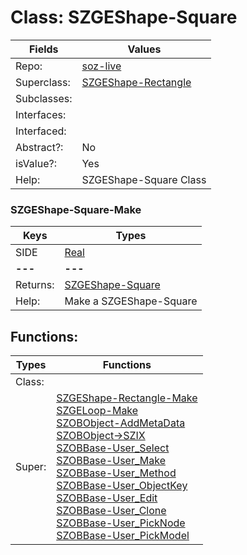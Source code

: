 
# Class:	SZGEShape-Square

| Fields | Values |
| --------- | --------- |
| Repo: | [soz-live](/repos/soz-live.html) |
| Superclass: | [SZGEShape-Rectangle](SZGEShape-Rectangle.html) |
| Subclasses: |  |
| Interfaces: |  |
| Interfaced: |  |
| Abstract?: | No |
| isValue?: | Yes |
| Help: | SZGEShape-Square Class |

### SZGEShape-Square-Make

| Keys | Types |
| --------- | --------- |
| SIDE | [Real](Real.html) |
| **---** | **---** |
| Returns: | [SZGEShape-Square](SZGEShape-Square.html) |
| Help: | Make a SZGEShape-Square |


## Functions:

| Types | Functions |
| --------- | --------- |
| Class: |  |
| Super: | [SZGEShape-Rectangle-Make](SZGEShape-Rectangle.html) <br> [SZGELoop-Make](SZGELoop.html) <br> [SZOBObject-AddMetaData](SZOBObject.html) <br> [SZOBObject->SZIX](SZOBObject.html) <br> [SZOBBase-User_Select](SZOBBase.html) <br> [SZOBBase-User_Make](SZOBBase.html) <br> [SZOBBase-User_Method](SZOBBase.html) <br> [SZOBBase-User_ObjectKey](SZOBBase.html) <br> [SZOBBase-User_Edit](SZOBBase.html) <br> [SZOBBase-User_Clone](SZOBBase.html) <br> [SZOBBase-User_PickNode](SZOBBase.html) <br> [SZOBBase-User_PickModel](SZOBBase.html) |


